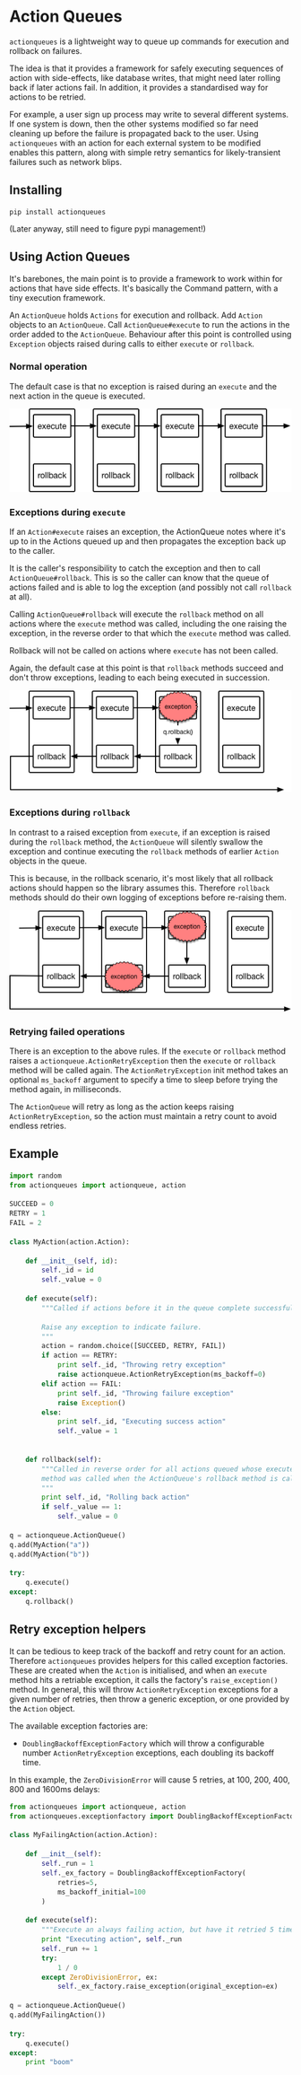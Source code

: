 # Action Queues

`actionqueues` is a lightweight way to queue up commands for execution and
rollback on failures.

The idea is that it provides a framework for safely
executing sequences of action with side-effects, like database writes, that
might need later rolling back if later actions fail. In addition, it provides
a standardised way for actions to be retried.

For example, a user sign up process may write to several different systems.
If one system is down, then the other systems modified so far need cleaning
up before the failure is propagated back to the user. Using `actionqueues`
with an action for each external system to be modified enables this pattern,
along with simple retry semantics for likely-transient failures such as network
blips.

## Installing

```
pip install actionqueues
```

(Later anyway, still need to figure pypi management!)

## Using Action Queues

It's barebones, the main point is to provide a framework to work within for
actions that have side effects. It's basically the Command pattern, with a
tiny execution framework.

An `ActionQueue` holds `Actions` for execution and rollback. Add `Action` objects
to an `ActionQueue`. Call `ActionQueue#execute` to run the actions in the order
added to the `ActionQueue`. Behaviour after this point is controlled using
`Exception` objects raised during calls to either `execute` or `rollback`.

### Normal operation

The default case is that no exception is raised during an `execute` and the
next action in the queue is executed.

![Happy path](./images/happy-path.png)

### Exceptions during `execute`

If an `Action#execute` raises an exception, the ActionQueue notes where it's
up to in the Actions queued up and then propagates the exception
back up to the caller.

It is the caller's responsibility to catch the exception and then to call
`ActionQueue#rollback`. This is so the caller can know that the queue of
actions failed and is able to log the exception (and possibly not call
`rollback` at all).

Calling `ActionQueue#rollback` will execute the `rollback` method on all
actions where the `execute` method was called, including the one raising the
exception, in the reverse order to that which the `execute` method was called.

Rollback will not be called on actions where `execute` has not been called.

Again, the default case at this point is that `rollback` methods succeed and
don't throw exceptions, leading to each being executed in succession.

![Rollback](./images/rollback.png)

### Exceptions during `rollback`

In contrast to a raised exception from `execute`, if an exception is raised
during the `rollback` method, the `ActionQueue` will
silently swallow the exception and continue executing the `rollback` methods
of earlier `Action` objects in the queue.

This is because, in the rollback scenario, it's most likely that all rollback
actions should happen so the library assumes this. Therefore `rollback` methods
should do their own logging of exceptions before re-raising them.

![Rollback exceptions](./images/rollback-exception.png)

### Retrying failed operations

There is an exception to the above rules. If the `execute` or `rollback` method
raises a `actionqueue.ActionRetryException` then the `execute` or `rollback`
method will be called again. The `ActionRetryException` init method takes an
optional `ms_backoff` argument to specify a time to sleep before trying the
method again, in milliseconds.

The `ActionQueue` will retry as long as the action keeps raising
`ActionRetryException`, so the action must maintain a retry count
to avoid endless retries.

## Example

```python
import random
from actionqueues import actionqueue, action

SUCCEED = 0
RETRY = 1
FAIL = 2

class MyAction(action.Action):

    def __init__(self, id):
        self._id = id
        self._value = 0

    def execute(self):
        """Called if actions before it in the queue complete successfully.

        Raise any exception to indicate failure.
        """
        action = random.choice([SUCCEED, RETRY, FAIL])
        if action == RETRY:
            print self._id, "Throwing retry exception"
            raise actionqueue.ActionRetryException(ms_backoff=0)
        elif action == FAIL:
            print self._id, "Throwing failure exception"
            raise Exception()
        else:
            print self._id, "Executing success action"
            self._value = 1


    def rollback(self):
        """Called in reverse order for all actions queued whose execute
        method was called when the ActionQueue's rollback method is called.
        """
        print self._id, "Rolling back action"
        if self._value == 1:
            self._value = 0

q = actionqueue.ActionQueue()
q.add(MyAction("a"))
q.add(MyAction("b"))

try:
    q.execute()
except:
    q.rollback()
```

## Retry exception helpers

It can be tedious to keep track of the backoff and retry count for an action.
Therefore `actionqueues` provides helpers for this called exception factories.
These are created when the `Action` is initialised, and when an `execute`
method hits a retriable exception, it calls the factory's `raise_exception()`
method. In general, this will throw `ActionRetryException` exceptions for a
given number of retries, then throw a generic exception, or one provided by
the `Action` object.

The available exception factories are:

- `DoublingBackoffExceptionFactory` which will throw a configurable number
    `ActionRetryException` exceptions, each doubling its backoff time.

In this example, the `ZeroDivisionError` will cause 5 retries, at 100, 200,
400, 800 and 1600ms delays:

```python
from actionqueues import actionqueue, action
from actionqueues.exceptionfactory import DoublingBackoffExceptionFactory

class MyFailingAction(action.Action):

    def __init__(self):
        self._run = 1
        self._ex_factory = DoublingBackoffExceptionFactory(
            retries=5,
            ms_backoff_initial=100
        )

    def execute(self):
        """Execute an always failing action, but have it retried 5 times."""
        print "Executing action", self._run
        self._run += 1
        try:
            1 / 0
        except ZeroDivisionError, ex:
            self._ex_factory.raise_exception(original_exception=ex)

q = actionqueue.ActionQueue()
q.add(MyFailingAction())

try:
    q.execute()
except:
    print "boom"
```
